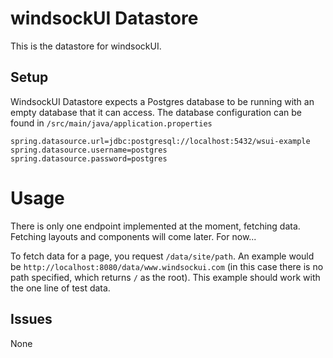 # windsockUI Datastore
This is the datastore for windsockUI.

## Setup

WindsockUI Datastore expects a Postgres database to be running with an empty database that it can access. The database configuration can be found in `/src/main/java/application.properties`

```properties
spring.datasource.url=jdbc:postgresql://localhost:5432/wsui-example
spring.datasource.username=postgres
spring.datasource.password=postgres
```

# Usage
There is only one endpoint implemented at the moment, fetching data. Fetching layouts and components will come later. For now...

To fetch data for a page, you request `/data/site/path`. An example would be
`http://localhost:8080/data/www.windsockui.com` (in this case there is no path specified, which returns `/` as the root). This example should work with the one line of test data.


## Issues
None 


